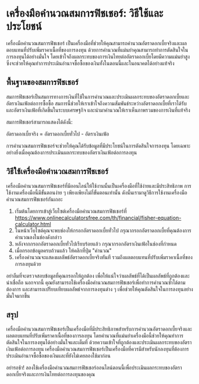 เครื่องมือคำนวณสมการฟิชเชอร์: วิธีใช้และประโยชน์
================================================

เครื่องมือคำนวณสมการฟิชเชอร์ เป็นเครื่องมือที่ช่วยให้คุณสามารถคำนวณอัตราดอกเบี้ยจริงและผลตอบแทนที่ปรับเพิ่มราคาเนื้อที่ของการลงทุน ด้วยการคำนวณที่แม่นยำคุณสามารถทำการตัดสินใจในการลงทุนได้อย่างมั่นใจ โดยเข้าใจถึงผลกระทบของการเงินไทยต่ออัตราดอกเบี้ยโดยมีความแม่นยำสูง ซึ่งจะช่วยให้คุณทำการประเมินอำนาจซื้อซื้อของเงินทั้งในตอนนี้และในอนาคตได้อย่างแท้จริง

พื้นฐานของสมการฟิชเชอร์
-----------------------

สมการฟิชเชอร์เป็นสมการทางการเงินที่ใช้ในการคำนวณและประเมินผลกระทบของอัตราดอกเบี้ยและอัตราเงินเฟ้อต่อการซื้อซื้อ สมการนี้ช่วยให้เราเข้าใจถึงความสัมพันธ์ระหว่างอัตราดอกเบี้ยที่เราได้รับและอัตราเงินเฟ้อที่เกิดขึ้นในระบบเศรษฐกิจ และนำมาคำนวณให้เราเห็นภาพรวมของการเงินที่แท้จริง

สมการฟิชเชอร์สามารถแสดงได้ดังนี้:

อัตราดอกเบี้ยจริง = อัตราดอกเบี้ยทั่วไป - อัตราเงินเฟ้อ

การคำนวณสมการฟิชเชอร์จะช่วยให้คุณได้รับข้อมูลที่มีประโยชน์ในการตัดสินใจการลงทุน โดยเฉพาะอย่างยิ่งเมื่อคุณต้องการประเมินผลกระทบของอัตราเงินเฟ้อต่อการลงทุน

วิธีใช้เครื่องมือคำนวณสมการฟิชเชอร์
-----------------------------------

เครื่องมือคำนวณสมการฟิชเชอร์ที่มีออนไลน์ให้ใช้งานนั้นเป็นเครื่องมือที่ใช้ง่ายและมีประสิทธิภาพ การใช้งานเครื่องมือนี้มีขั้นตอนง่าย ๆ เพียงเพียงไม่กี่ขั้นตอนเท่านั้น ดังนั้นเรามาดูวิธีการใช้งานเครื่องมือคำนวณสมการฟิชเชอร์กันเถอะ

1. เริ่มต้นโดยการเข้าสู่เว็บไซต์เครื่องมือคำนวณสมการฟิชเชอร์ที่ <https://www.onlinecalculatorsfree.com/th/financial/fisher-equation-calculator.html>
2. ในหน้าเว็บไซต์คุณจะพบช่องให้กรอกอัตราดอกเบี้ยทั่วไป กรุณากรอกอัตราดอกเบี้ยที่คุณต้องการคำนวณลงในช่องดังกล่าว
3. หลังจากกรอกอัตราดอกเบี้ยทั่วไปเรียบร้อยแล้ว กรุณากรอกอัตราเงินเฟ้อในช่องที่กำหนด
4. เมื่อกรอกข้อมูลครบถ้วนแล้ว ให้คลิกที่ปุ่ม "คำนวณ"
5. เครื่องคำนวณจะแสดงผลลัพธ์อัตราดอกเบี้ยจริงทันที รวมถึงผลตอบแทนที่ปรับเพิ่มราคาเนื้อที่ของการลงทุนด้วย

อย่าลืมที่จะตรวจสอบข้อมูลที่คุณกรอกให้ถูกต้อง เพื่อให้แน่ใจว่าผลลัพธ์ที่ได้เป็นผลลัพธ์ที่ถูกต้องและน่าเชื่อถือ นอกจากนี้ คุณยังสามารถใช้เครื่องมือคำนวณสมการฟิชเชอร์เพื่อทำการคำนวณซ้ำได้ตามต้องการ และสามารถเปรียบเทียบผลลัพธ์จากการลงทุนต่าง ๆ เพื่อช่วยให้คุณตัดสินใจในการลงทุนอย่างมั่นใจมากขึ้น

สรุป
----

เครื่องมือคำนวณสมการฟิชเชอร์เป็นเครื่องมือที่มีประสิทธิภาพสำหรับการคำนวณอัตราดอกเบี้ยจริงและผลตอบแทนที่ปรับเพิ่มราคาเนื้อที่ของการลงทุน โดยคำนวณที่แม่นยำเครื่องมือนี้ช่วยให้คุณทำการตัดสินใจในการลงทุนได้อย่างมั่นใจและเต็มที่ ด้วยความเข้าใจที่ถูกต้องและประเมินผลกระทบของอัตราเงินเฟ้อต่อการลงทุน เครื่องมือคำนวณสมการฟิชเชอร์เป็นเครื่องมือที่ควรมีสำหรับนักลงทุนที่ต้องการประเมินอำนาจซื้อซื้อของเงินและที่ยังไม่เคยลองใช้มาก่อน

อย่ารอช้า! ลองใช้เครื่องมือคำนวณสมการฟิชเชอร์ออนไลน์ตอนนี้เพื่อประเมินผลกระทบของอัตราดอกเบี้ยจริงและการเงินไทยต่อการลงทุนของคุณ